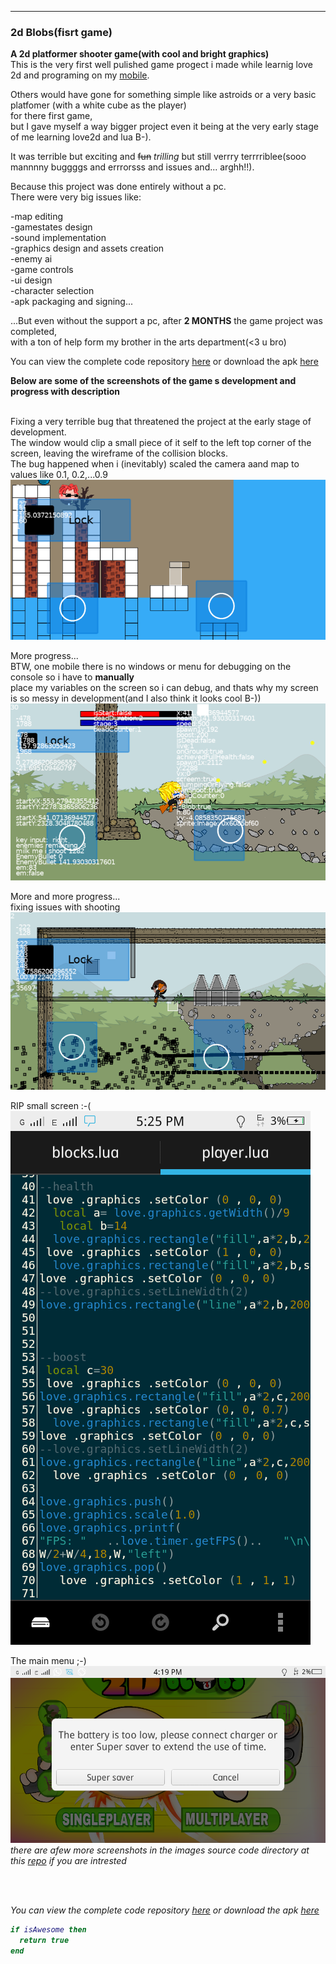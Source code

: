 ---

### 2d Blobs(fisrt game)

 
**A 2d platformer shooter game(with cool and bright graphics)**  
This is the very first well pulished game progect i made while learnig love 2d and programing on my [mobile](/myPhoneSpec).  

Others would have gone for something simple like astroids or a very basic platfomer (with a white cube as the player)  
for there first game,  
but I gave myself a way bigger project even it being at the very early stage of me learning love2d and lua B-).  

It was terrible but exciting and ~~fun~~ _trilling_ but still verrry terrrriblee(sooo mannnny buggggs and errrorsss and issues and... arghh!!).  

Because this project was done entirely without a pc.  
There were very big issues like:  

-map editing  
-gamestates design  
-sound implementation  
-graphics design and assets creation  
-enemy ai  
-game controls  
-ui design  
-character selection  
-apk packaging and signing...  

...But even without the support a pc, after <b>2 MONTHS</b> the game project was completed,  
with a ton of help form my brother in the arts department(<3 u bro)  

You can view the complete code repository [here](https://github.com/Rocket-007/2d-Blobs) or download the apk [here](../blob/master/LICENSE)  

<b>Below are some of the screenshots of the game s development and progress with description</b>  
<br>





Fixing a very terrible bug that threatened the project at the early stage of development.  
The window would clip a small piece of it self to the left top corner of the screen, leaving the wireframe of the collision blocks.  
The bug happened when i (inevitably) scaled the camera aand map to values like 0.1, 0.2,...0.9 <br>
![alt text](https://github.com/Rocket-007/Rocket-007.github.io/blob/master/images/2d-Blobs_img0.2.png?raw=true)<br>


More progress...  
BTW, one mobile there is no windows or menu for debugging on the console so i have to <b>manually</b>  
place my variables on the screen so i can debug, and thats why my screen is so messy in development(and I also think it looks cool B-))<br>
![alt text](https://github.com/Rocket-007/Rocket-007.github.io/blob/master/images/2d-Blobs_img2.png?raw=true)<br>

 
More and more progress...  
fixing issues with shooting<br>
![alt text](https://github.com/Rocket-007/Rocket-007.github.io/blob/master/images/2d-Blobs_img1.png?raw=true)<br>


RIP small screen :-( <br>
![alt text](https://github.com/Rocket-007/Rocket-007.github.io/blob/master/images/2d-Blobs_img10.png?raw=true)<br>


The main menu ;-)<br>
![alt text](https://github.com/Rocket-007/Rocket-007.github.io/blob/master/images/2d-Blobs_img8.png?raw=true)<br>
<i>there are afew more screenshots in the images source code directory at this [repo](https://github.com/Rocket-007/Rocket-007.github.io/blob/master/images) if you are intrested<i/>



<br><br>



You can view the complete code repository [here](https://github.com/Rocket-007/2d-Blobs) or download the apk [here](../blob/master/LICENSE)  

```lua
if isAwesome then
  return true
end
```
